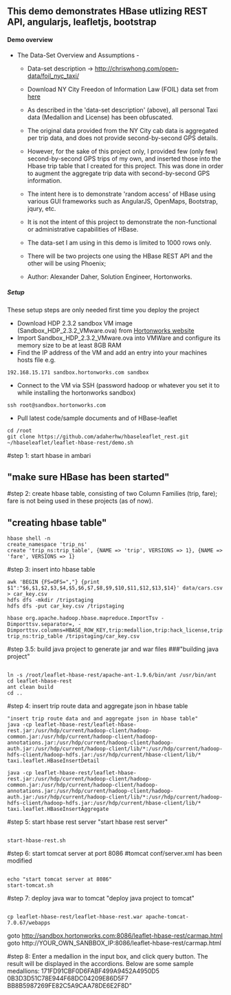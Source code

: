 ## This demo demonstrates HBase utlizing REST API, angularjs, leafletjs, bootstrap


#### Demo overview

- The Data-Set Overview and Assumptions -
  - Data-set description -> http://chriswhong.com/open-data/foil_nyc_taxi/
  - Download NY City Freedon of Information Law (FOIL) data set from [here](http://chriswhong.com/open-data/foil_nyc_taxi/)
  - As described in the 'data-set description' (above), all personal Taxi data (Medallion and License) has been obfuscated.
  - The original data provided from the NY City cab data is aggregated per trip data, and does not provide second-by-second
     GPS details. 
  - However, for the sake of this project only, I provided few (only few) second-by-second GPS trips of my own, and
     inserted those into the Hbase trip table that I created for this project. This was done in order to augment the aggregate trip data with second-by-second GPS information.
  - The intent here is to demonstrate 'random access' of HBase using various GUI frameworks such as AngularJS, OpenMaps, Bootstrap, jqury, etc. 
  - It is not the intent of this project to  demonstrate the non-functional or administrative capabilities of HBase.
  - The data-set I am using in this demo is limited to 1000 rows only. 
  - There will be two projects one using the HBase REST API and the other will be using Phoenix;   

  - Author: Alexander Daher, Solution Engineer, Hortonworks.

##### Setup 

These setup steps are only needed first time you deploy the project

- Download HDP 2.3.2 sandbox VM image (Sandbox_HDP_2.3.2_VMware.ova) from [Hortonworks website](http://hortonworks.com/products/hortonworks-sandbox/#install)
- Import Sandbox_HDP_2.3.2_VMware.ova into VMWare and configure its memory size to be at least 8GB RAM 
- Find the IP address of the VM and add an entry into your machines hosts file e.g.
```
192.168.15.171 sandbox.hortonworks.com sandbox    
```
- Connect to the VM via SSH (password hadoop or whatever you set it to while installing the hortonworks sandbox)
```
ssh root@sandbox.hortonworks.com
```
- Pull latest code/sample documents and of HBase-leaflet
```
cd /root
git clone https://github.com/adaherhw/hbaseleaflet_rest.git
~/hbaseleaflet/leaflet-hbase-rest/demo.sh
```
#step 1: start hbase in ambari
## "make sure HBase has been started"

#step 2: create hbase table, consisting of two Column Families (trip, fare); fare is not being used in these projects (as of now).
## "creating hbase table"
```
hbase shell -n 
create_namespace 'trip_ns'
create 'trip_ns:trip_table', {NAME => 'trip', VERSIONS => 1}, {NAME => 'fare', VERSIONS => 1}
```

#step 3: insert into hbase table
```
awk 'BEGIN {FS=OFS=","} {print $1":"$6,$1,$2,$3,$4,$5,$6,$7,$8,$9,$10,$11,$12,$13,$14}' data/cars.csv > car_key.csv
hdfs dfs -mkdir /tripstaging
hdfs dfs -put car_key.csv /tripstaging

hbase org.apache.hadoop.hbase.mapreduce.ImportTsv -Dimporttsv.separator=, -Dimporttsv.columns=HBASE_ROW_KEY,trip:medallion,trip:hack_license,trip:vendor_id,trip:rate_code,trip:store_and_fwd_flag,trip:pickup_datetime,trip:dropoff_datetime,trip:passenger_count,trip:trip_time_in_secs,trip:trip_distance,trip:pickup_longitude,trip:pickup_latitude,trip:dropoff_longitude,trip:dropoff_latitude trip_ns:trip_table /tripstaging/car_key.csv
```
#step 3.5: build java project to generate jar and war files
###"building java project"
```

ln -s /root/leaflet-hbase-rest/apache-ant-1.9.6/bin/ant /usr/bin/ant
cd leaflet-hbase-rest
ant clean build
cd ..
```
#step 4: insert trip route data and aggregate json in hbase table
```
"insert trip route data and and aggregate json in hbase table"
java -cp leaflet-hbase-rest/leaflet-hbase-rest.jar:/usr/hdp/current/hadoop-client/hadoop-common.jar:/usr/hdp/current/hadoop-client/hadoop-annotations.jar:/usr/hdp/current/hadoop-client/hadoop-auth.jar:/usr/hdp/current/hadoop-client/lib/*:/usr/hdp/current/hadoop-hdfs-client/hadoop-hdfs.jar:/usr/hdp/current/hbase-client/lib/* taxi.leaflet.HBaseInsertDetail
```
```
java -cp leaflet-hbase-rest/leaflet-hbase-rest.jar:/usr/hdp/current/hadoop-client/hadoop-common.jar:/usr/hdp/current/hadoop-client/hadoop-annotations.jar:/usr/hdp/current/hadoop-client/hadoop-auth.jar:/usr/hdp/current/hadoop-client/lib/*:/usr/hdp/current/hadoop-hdfs-client/hadoop-hdfs.jar:/usr/hdp/current/hbase-client/lib/* taxi.leaflet.HBaseInsertAggregate
```

#step 5: start hbase rest server
"start hbase rest server"
```

start-hbase-rest.sh
```
#step 6: start tomcat server at port 8086
#tomcat conf/server.xml has been modified
```

echo "start tomcat server at 8086"
start-tomcat.sh
```
#step 7: deploy java war to tomcat
"deploy java project to tomcat"
```

cp leaflet-hbase-rest/leaflet-hbase-rest.war apache-tomcat-7.0.67/webapps
```

goto http://sandbox.hortonworks.com:8086/leaflet-hbase-rest/carmap.html
goto http://YOUR_OWN_SANBBOX_IP:8086/leaflet-hbase-rest/carmap.html

#step 8: Enter a medallion in the input box, and click query button. The result will be displayed in the accordions.
Below are some sample medallions:
171FD91CBF0D6FABF499A9452A4950D5
0B3D3D51C78E944F68DC04209E86D5F7
BB8B5987269FE82C5A9CAA78DE6E2F8D"
